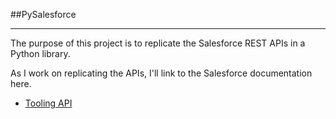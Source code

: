 ##PySalesforce
**************

The purpose of this project is to replicate the Salesforce REST APIs in a Python library.

As I work on replicating the APIs, I'll link to the Salesforce documentation here.
- [Tooling API](https://developer.salesforce.com/docs/atlas.en-us.api_tooling.meta/api_tooling/intro_rest_resources.htm)